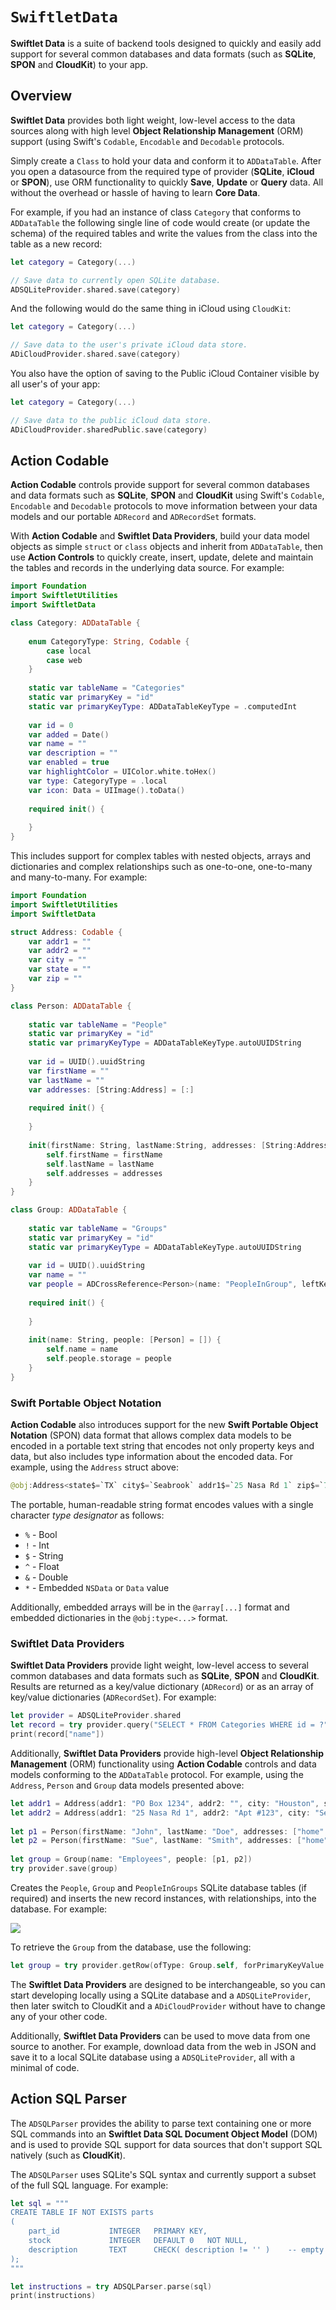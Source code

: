 # ``SwiftletData``

**Swiftlet Data** is a suite of backend tools designed to quickly and easily add support for several common databases and data formats (such as **SQLite**, **SPON** and **CloudKit**) to your app.

## Overview

**Swiftlet Data** provides both light weight, low-level access to the data sources along with high level **Object Relationship Management** (ORM) support (using Swift's `Codable`, `Encodable` and `Decodable` protocols. 

Simply create a `Class` to hold your data and conform it to `ADDataTable`. After you open a datasource from the required type of provider (**SQLite**, **iCloud** or **SPON**), use ORM functionality to quickly **Save**, **Update** or **Query** data. All without the overhead or hassle of having to learn **Core Data**.

For example, if you had an instance of class `Category` that conforms to `ADDataTable` the following single line of code would create (or update the schema) of the required tables and write the values from the class into the table as a new record:

```swift
let category = Category(...)

// Save data to currently open SQLite database.
ADSQLiteProvider.shared.save(category)
```

And the following would do the same thing in iCloud using `CloudKit`:

```swift
let category = Category(...)

// Save data to the user's private iCloud data store.
ADiCloudProvider.shared.save(category)
```

You also have the option of saving to the Public iCloud Container visible by all user's of your app:

```swift
let category = Category(...)

// Save data to the public iCloud data store.
ADiCloudProvider.sharedPublic.save(category)
```

## Action Codable
 
**Action Codable** controls provide support for several common databases and data formats such as **SQLite**, **SPON** and **CloudKit** using Swift's `Codable`, `Encodable` and `Decodable` protocols to move information between your data models and our portable `ADRecord` and `ADRecordSet` formats.
 
With **Action Codable** and **Swiftlet Data Providers**, build your data model objects as simple `struct` or `class` objects and inherit from `ADDataTable`, then use **Action Controls** to quickly create, insert, update, delete and maintain the tables and records in the underlying data source. For example:

```swift
import Foundation
import SwiftletUtilities
import SwiftletData

class Category: ADDataTable {
    
    enum CategoryType: String, Codable {
	    case local
	    case web
	}
    
    static var tableName = "Categories"
    static var primaryKey = "id"
    static var primaryKeyType: ADDataTableKeyType = .computedInt
    
    var id = 0
    var added = Date()
    var name = ""
    var description = ""
    var enabled = true
    var highlightColor = UIColor.white.toHex()
    var type: CategoryType = .local
    var icon: Data = UIImage().toData()
    
    required init() {
        
    }
}
```

This includes support for complex tables with nested objects, arrays and dictionaries and complex relationships such as one-to-one, one-to-many and many-to-many. For example:

```swift
import Foundation
import SwiftletUtilities
import SwiftletData

struct Address: Codable {
    var addr1 = ""
    var addr2 = ""
    var city = ""
    var state = ""
    var zip = ""
}

class Person: ADDataTable {
    
    static var tableName = "People"
    static var primaryKey = "id"
    static var primaryKeyType = ADDataTableKeyType.autoUUIDString
    
    var id = UUID().uuidString
    var firstName = ""
    var lastName = ""
    var addresses: [String:Address] = [:]
    
    required init() {
        
    }
    
    init(firstName: String, lastName:String, addresses: [String:Address] = [:]) {
        self.firstName = firstName
        self.lastName = lastName
        self.addresses = addresses
    }
}

class Group: ADDataTable {
    
    static var tableName = "Groups"
    static var primaryKey = "id"
    static var primaryKeyType = ADDataTableKeyType.autoUUIDString
    
    var id = UUID().uuidString
    var name = ""
    var people = ADCrossReference<Person>(name: "PeopleInGroup", leftKeyName: "groupID", rightKeyName: "personID")
    
    required init() {
        
    }
    
    init(name: String, people: [Person] = []) {
        self.name = name
        self.people.storage = people
    }
}
```

### Swift Portable Object Notation

**Action Codable** also introduces support for the new **Swift Portable Object Notation** (SPON) data format that allows complex data models to be encoded in a portable text string that encodes not only property keys and data, but also includes type information about the encoded data. For example, using the `Address` struct above:

```swift
@obj:Address<state$=`TX` city$=`Seabrook` addr1$=`25 Nasa Rd 1` zip$=`77586` addr2$=`Apt #123`>
```
The portable, human-readable string format encodes values with a single character _type designator_ as follows:
     
* `%` - Bool
* `!` - Int
* `$` - String
* `^` - Float
* `&` - Double
* `*` - Embedded `NSData` or `Data` value
     
Additionally, embedded arrays will be in the `@array[...]` format and embedded dictionaries in the `@obj:type<...>` format.

### Swiftlet Data Providers

**Swiftlet Data Providers** provide light weight, low-level access to several common databases and data formats such as **SQLite**, **SPON** and **CloudKit**. Results are returned as a key/value dictionary (`ADRecord`) or as an array of key/value dictionaries (`ADRecordSet`). For example:

```swift
let provider = ADSQLiteProvider.shared
let record = try provider.query("SELECT * FROM Categories WHERE id = ?", withParameters: [1])
print(record["name"])
```

Additionally, **Swiftlet Data Providers** provide high-level **Object Relationship Management** (ORM) functionality using **Action Codable** controls and data models conforming to the `ADDataTable` protocol. For example, using the `Address`, `Person` and `Group` data models presented above:

```swift
let addr1 = Address(addr1: "PO Box 1234", addr2: "", city: "Houston", state: "TX", zip: "77012")
let addr2 = Address(addr1: "25 Nasa Rd 1", addr2: "Apt #123", city: "Seabrook", state: "TX", zip: "77586")
    
let p1 = Person(firstName: "John", lastName: "Doe", addresses: ["home":addr1, "work":addr2])
let p2 = Person(firstName: "Sue", lastName: "Smith", addresses: ["home":addr1, "work":addr2])
    
let group = Group(name: "Employees", people: [p1, p2])
try provider.save(group)
```

Creates the `People`, `Group` and `PeopleInGroups` SQLite database tables (if required) and inserts the new record instances, with relationships, into the database. For example:

![](Documentation/Images/Intro01.png)

To retrieve the `Group` from the database, use the following:

```swift
let group = try provider.getRow(ofType: Group.self, forPrimaryKeyValue: "F6DEC3CD-DA62-4A08-A2B6-272E62A7F6E3")
```

The **Swiftlet Data Providers** are designed to be interchangeable, so you can start developing locally using a SQLite database and a `ADSQLiteProvider`, then later switch to CloudKit and a `ADiCloudProvider` without have to change any of your other code.

Additionally, **Swiftlet Data Providers** can be used to move data from one source to another. For example, download data from the web in JSON  and save it to a local SQLite database using a `ADSQLiteProvider`, all with a minimal of code.


## Action SQL Parser

The `ADSQLParser` provides the ability to parse text containing one or more SQL commands into an **Swiftlet Data SQL Document Object Model** (DOM) and is used to provide SQL support for data sources that don't support SQL natively (such as **CloudKit**).

The `ADSQLParser` uses SQLite's SQL syntax and currently support a subset of the full SQL language. For example:

```swift
let sql = """
CREATE TABLE IF NOT EXISTS parts
(
	part_id           INTEGER   PRIMARY KEY,
	stock             INTEGER   DEFAULT 0   NOT NULL,
	description       TEXT      CHECK( description != '' )    -- empty strings not allowed
);
"""

let instructions = try ADSQLParser.parse(sql)
print(instructions)
```
